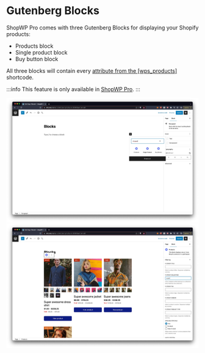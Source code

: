 # Gutenberg Blocks

ShopWP Pro comes with three Gutenberg Blocks for displaying your Shopify products:

- Products block
- Single product block
- Buy button block

All three blocks will contain every [attribute from the [wps_products]](/shortcodes/wps_products) shortcode.

:::info
This feature is only available in [ShopWP Pro](https://wpshop.io/purchase?utm_medium=docs&utm_source=features&utm_campaign=upgrade).
:::

![The ShopWP Gutenberg Blocks](./assets/gutenberg-blocks/blocks-1.jpg)
![The ShopWP Gutenberg Blocks rendered with products](./assets/gutenberg-blocks/blocks-2.jpg)
